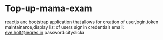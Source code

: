 # Top-up-mama-exam
reactjs and bootstrap application that allows for creation of user,login,token maintainance,display list of users
sign in credentials
email: eve.holt@reqres.in
password:cityslicka
